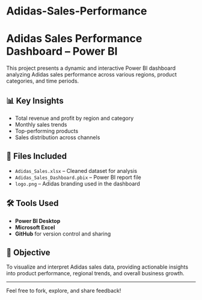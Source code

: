 # Adidas-Sales-Performance
# Adidas Sales Performance Dashboard – Power BI

This project presents a dynamic and interactive Power BI dashboard analyzing Adidas sales performance across various regions, product categories, and time periods.

## 📊 Key Insights

- Total revenue and profit by region and category
- Monthly sales trends
- Top-performing products
- Sales distribution across channels

## 📁 Files Included

- `Adidas_Sales.xlsx` – Cleaned dataset for analysis
- `Adidas_Sales_Dashboard.pbix` – Power BI report file
- `logo.png` – Adidas branding used in the dashboard

## 🛠️ Tools Used

- **Power BI Desktop**
- **Microsoft Excel**
- **GitHub** for version control and sharing

## 📌 Objective

To visualize and interpret Adidas sales data, providing actionable insights into product performance, regional trends, and overall business growth.

---

Feel free to fork, explore, and share feedback!
